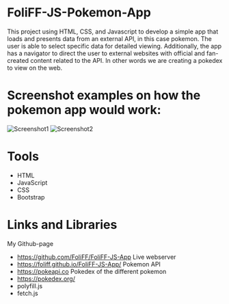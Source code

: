 # FoliFF-JS-Pokemon-App
This project using HTML, CSS, and Javascript to develop a simple app that loads and presents data from an external API, in this case pokemon. The user is able to select specific data for detailed viewing. Additionally, the app has a navigator to direct the user to external websites with official and fan-created content related to the API. In other words we are creating a pokedex to view on the web.
# Screenshot examples on how the pokemon app would work:
![Screenshot1](https://user-images.githubusercontent.com/99507280/163626643-67d87517-2346-4396-88d5-73cd4336a42c.JPG)
![Screenshot2](https://user-images.githubusercontent.com/99507280/163626653-bd9c0312-fd8a-47cd-912c-aeb38698e230.JPG)

# Tools
- HTML
- JavaScript
- CSS
- Bootstrap

# Links and Libraries
My Github-page
- https://github.com/FoliFF/FoliFF-JS-App
Live webserver
- https://foliff.github.io/FoliFF-JS-App/
Pokemon API
- https://pokeapi.co
Pokedex of the different pokemon
- https://pokedex.org/
- polyfill.js
- fetch.js

